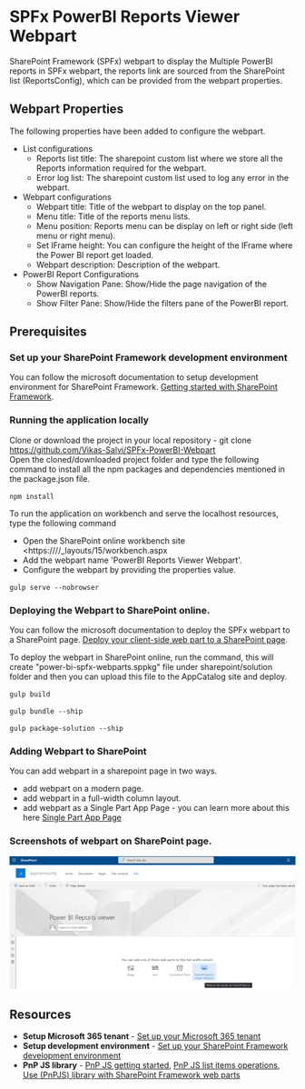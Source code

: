 # SPFx PowerBI Reports Viewer Webpart
SharePoint Framework (SPFx) webpart to display the Multiple PowerBI reports in SPFx webpart, the reports link are sourced from the SharePoint list (ReportsConfig), which can be provided from the webpart properties.

## Webpart Properties
The following properties have been added to configure the webpart.<br/>
  - List configurations
    - Reports list title: The sharepoint custom list where we store all the Reports information required for the webpart.
    - Error log list: The sharepoint custom list used to log any error in the webpart.
  - Webpart configurations
    - Webpart title: Title of the webpart to display on the top panel.
    - Menu title: Title of the reports menu lists.
    - Menu position: Reports menu can be display on left or right side (left menu or right menu).
    - Set IFrame height: You can configure the height of the IFrame where the Power BI report get loaded.
    - Webpart description: Description of the webpart.
  - PowerBI Report Configurations
    - Show Navigation Pane: Show/Hide the page navigation of the PowerBI reports.
    - Show Filter Pane: Show/Hide the filters pane of the PowerBI report. 
    
## Prerequisites
### Set up your SharePoint Framework development environment
You can follow the microsoft documentation to setup development environment for SharePoint Framework.
[Getting started with SharePoint Framework](https://docs.microsoft.com/en-us/sharepoint/dev/spfx/set-up-your-development-environment).

### Running the application locally
Clone or download the project in your local repository - git clone <https://github.com/Vikas-Salvi/SPFx-PowerBI-Webpart> <br/>
Open the cloned/downloaded project folder and type the following command to install all the npm packages and dependencies mentioned in the package.json file. <br/>
```
npm install
```
To run the application on workbench and serve the localhost resources, type the following command <br/>
  - Open the SharePoint online workbench site <https://<tenant>/<site url>/_layouts/15/workbench.aspx
  - Add the webpart name 'PowerBI Reports Viewer Webpart'.
  - Configure the webpart by providing the properties value.
```
gulp serve --nobrowser
```
  
### Deploying the Webpart to SharePoint online.
You can follow the microsoft documentation to deploy the SPFx webpart to a SharePoint page.
[Deploy your client-side web part to a SharePoint page](https://docs.microsoft.com/en-us/sharepoint/dev/spfx/web-parts/get-started/serve-your-web-part-in-a-sharepoint-page).

To deploy the webpart in SharePoint online, run the command, this will create "power-bi-spfx-webparts.sppkg" file under sharepoint/solution folder and then you can upload this file to the AppCatalog site and deploy.
```
gulp build
```
```
gulp bundle --ship
```
```
gulp package-solution --ship
```
### Adding Webpart to SharePoint
You can add webpart in a sharepoint page in two ways.
  - add webpart on a modern page.
  - add webpart in a full-width column layout.
  - add webpart as a Single Part App Page - you can learn more about this here [Single Part App Page](https://docs.microsoft.com/en-us/sharepoint/dev/spfx/web-parts/single-part-app-pages?tabs=pnpposh)
 
### Screenshots of webpart on SharePoint page.

![full-width page](https://github.com/Vikas-Salvi/SPFx-PowerBI-Webpart/blob/master/sharepoint/assets/powerbi1.png)

  
## Resources
- **Setup Microsoft 365 tenant** - [Set up your Microsoft 365 tenant](https://docs.microsoft.com/en-us/sharepoint/dev/spfx/set-up-your-developer-tenant)
- **Setup development environment** - [Set up your SharePoint Framework development environment](https://docs.microsoft.com/en-us/sharepoint/dev/spfx/set-up-your-development-environment)
- **PnP JS library** - [PnP JS getting started](https://pnp.github.io/pnpjs/), [PnP JS list items operations](https://pnp.github.io/pnpjs/sp/items/), [Use (PnPJS) library with SharePoint Framework web parts](https://docs.microsoft.com/en-us/sharepoint/dev/spfx/web-parts/guidance/use-sp-pnp-js-with-spfx-web-parts)
